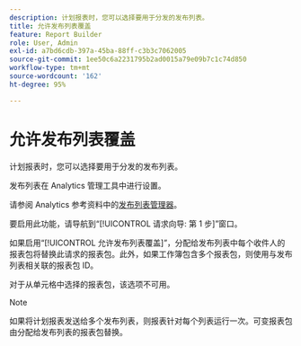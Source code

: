 ```yaml
---
description: 计划报表时，您可以选择要用于分发的发布列表。
title: 允许发布列表覆盖
feature: Report Builder
role: User, Admin
exl-id: a7bd6cdb-397a-45ba-88ff-c3b3c7062005
source-git-commit: 1ee50c6a2231795b2ad0015a79e09b7c1c74d850
workflow-type: tm+mt
source-wordcount: '162'
ht-degree: 95%

---
```


# 允许发布列表覆盖

计划报表时，您可以选择要用于分发的发布列表。

发布列表在 Analytics 管理工具中进行设置。

请参阅 Analytics 参考资料中的[发布列表管理器](https://experienceleague.adobe.com/docs/analytics/admin/admin-tools/publishing-list.html)。

要启用此功能，请导航到“[!UICONTROL 请求向导: 第 1 步]”窗口。

如果启用“[!UICONTROL 允许发布列表覆盖]”，分配给发布列表中每个收件人的报表包将替换此请求的报表包。此外，如果工作簿包含多个报表包，则使用与发布列表相关联的报表包 ID。

对于从单元格中选择的报表包，该选项不可用。

>[!NOTE]
>
>如果将计划报表发送给多个发布列表，则报表针对每个列表运行一次。可变报表包由分配给发布列表的报表包替换。

